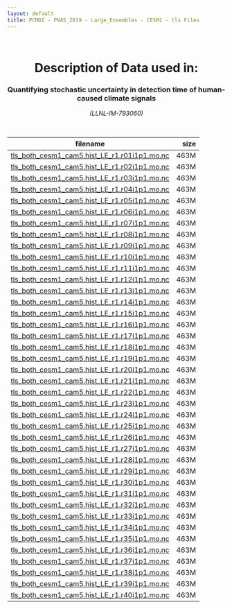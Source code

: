 ```yaml
---
layout: default
title: PCMDI - PNAS_2019 - Large_Ensembles - CESM1 - tls Files
---
```


<br>
<center>
    <p>
        <h1>Description of Data used in:</h1>
        <h3>Quantifying stochastic uncertainty in detection time of human-caused climate signals</h3>
    </p>
    <p><em>(LLNL-IM-793060)</em></p>
</center>
<br>

filename | size
   ---   | ---:
[tls_both_cesm1_cam5.hist_LE_r1.r01i1p1.mo.nc]({{site.baseurl}}/climate-data/PNAS_2019/Large_Ensembles/CESM1/tls/tls_both_cesm1_cam5.hist_LE_r1.r01i1p1.mo.nc) | 463M
[tls_both_cesm1_cam5.hist_LE_r1.r02i1p1.mo.nc]({{site.baseurl}}/climate-data/PNAS_2019/Large_Ensembles/CESM1/tls/tls_both_cesm1_cam5.hist_LE_r1.r02i1p1.mo.nc) | 463M
[tls_both_cesm1_cam5.hist_LE_r1.r03i1p1.mo.nc]({{site.baseurl}}/climate-data/PNAS_2019/Large_Ensembles/CESM1/tls/tls_both_cesm1_cam5.hist_LE_r1.r03i1p1.mo.nc) | 463M
[tls_both_cesm1_cam5.hist_LE_r1.r04i1p1.mo.nc]({{site.baseurl}}/climate-data/PNAS_2019/Large_Ensembles/CESM1/tls/tls_both_cesm1_cam5.hist_LE_r1.r04i1p1.mo.nc) | 463M
[tls_both_cesm1_cam5.hist_LE_r1.r05i1p1.mo.nc]({{site.baseurl}}/climate-data/PNAS_2019/Large_Ensembles/CESM1/tls/tls_both_cesm1_cam5.hist_LE_r1.r05i1p1.mo.nc) | 463M
[tls_both_cesm1_cam5.hist_LE_r1.r06i1p1.mo.nc]({{site.baseurl}}/climate-data/PNAS_2019/Large_Ensembles/CESM1/tls/tls_both_cesm1_cam5.hist_LE_r1.r06i1p1.mo.nc) | 463M
[tls_both_cesm1_cam5.hist_LE_r1.r07i1p1.mo.nc]({{site.baseurl}}/climate-data/PNAS_2019/Large_Ensembles/CESM1/tls/tls_both_cesm1_cam5.hist_LE_r1.r07i1p1.mo.nc) | 463M
[tls_both_cesm1_cam5.hist_LE_r1.r08i1p1.mo.nc]({{site.baseurl}}/climate-data/PNAS_2019/Large_Ensembles/CESM1/tls/tls_both_cesm1_cam5.hist_LE_r1.r08i1p1.mo.nc) | 463M
[tls_both_cesm1_cam5.hist_LE_r1.r09i1p1.mo.nc]({{site.baseurl}}/climate-data/PNAS_2019/Large_Ensembles/CESM1/tls/tls_both_cesm1_cam5.hist_LE_r1.r09i1p1.mo.nc) | 463M
[tls_both_cesm1_cam5.hist_LE_r1.r10i1p1.mo.nc]({{site.baseurl}}/climate-data/PNAS_2019/Large_Ensembles/CESM1/tls/tls_both_cesm1_cam5.hist_LE_r1.r10i1p1.mo.nc) | 463M
[tls_both_cesm1_cam5.hist_LE_r1.r11i1p1.mo.nc]({{site.baseurl}}/climate-data/PNAS_2019/Large_Ensembles/CESM1/tls/tls_both_cesm1_cam5.hist_LE_r1.r11i1p1.mo.nc) | 463M
[tls_both_cesm1_cam5.hist_LE_r1.r12i1p1.mo.nc]({{site.baseurl}}/climate-data/PNAS_2019/Large_Ensembles/CESM1/tls/tls_both_cesm1_cam5.hist_LE_r1.r12i1p1.mo.nc) | 463M
[tls_both_cesm1_cam5.hist_LE_r1.r13i1p1.mo.nc]({{site.baseurl}}/climate-data/PNAS_2019/Large_Ensembles/CESM1/tls/tls_both_cesm1_cam5.hist_LE_r1.r13i1p1.mo.nc) | 463M
[tls_both_cesm1_cam5.hist_LE_r1.r14i1p1.mo.nc]({{site.baseurl}}/climate-data/PNAS_2019/Large_Ensembles/CESM1/tls/tls_both_cesm1_cam5.hist_LE_r1.r14i1p1.mo.nc) | 463M
[tls_both_cesm1_cam5.hist_LE_r1.r15i1p1.mo.nc]({{site.baseurl}}/climate-data/PNAS_2019/Large_Ensembles/CESM1/tls/tls_both_cesm1_cam5.hist_LE_r1.r15i1p1.mo.nc) | 463M
[tls_both_cesm1_cam5.hist_LE_r1.r16i1p1.mo.nc]({{site.baseurl}}/climate-data/PNAS_2019/Large_Ensembles/CESM1/tls/tls_both_cesm1_cam5.hist_LE_r1.r16i1p1.mo.nc) | 463M
[tls_both_cesm1_cam5.hist_LE_r1.r17i1p1.mo.nc]({{site.baseurl}}/climate-data/PNAS_2019/Large_Ensembles/CESM1/tls/tls_both_cesm1_cam5.hist_LE_r1.r17i1p1.mo.nc) | 463M
[tls_both_cesm1_cam5.hist_LE_r1.r18i1p1.mo.nc]({{site.baseurl}}/climate-data/PNAS_2019/Large_Ensembles/CESM1/tls/tls_both_cesm1_cam5.hist_LE_r1.r18i1p1.mo.nc) | 463M
[tls_both_cesm1_cam5.hist_LE_r1.r19i1p1.mo.nc]({{site.baseurl}}/climate-data/PNAS_2019/Large_Ensembles/CESM1/tls/tls_both_cesm1_cam5.hist_LE_r1.r19i1p1.mo.nc) | 463M
[tls_both_cesm1_cam5.hist_LE_r1.r20i1p1.mo.nc]({{site.baseurl}}/climate-data/PNAS_2019/Large_Ensembles/CESM1/tls/tls_both_cesm1_cam5.hist_LE_r1.r20i1p1.mo.nc) | 463M
[tls_both_cesm1_cam5.hist_LE_r1.r21i1p1.mo.nc]({{site.baseurl}}/climate-data/PNAS_2019/Large_Ensembles/CESM1/tls/tls_both_cesm1_cam5.hist_LE_r1.r21i1p1.mo.nc) | 463M
[tls_both_cesm1_cam5.hist_LE_r1.r22i1p1.mo.nc]({{site.baseurl}}/climate-data/PNAS_2019/Large_Ensembles/CESM1/tls/tls_both_cesm1_cam5.hist_LE_r1.r22i1p1.mo.nc) | 463M
[tls_both_cesm1_cam5.hist_LE_r1.r23i1p1.mo.nc]({{site.baseurl}}/climate-data/PNAS_2019/Large_Ensembles/CESM1/tls/tls_both_cesm1_cam5.hist_LE_r1.r23i1p1.mo.nc) | 463M
[tls_both_cesm1_cam5.hist_LE_r1.r24i1p1.mo.nc]({{site.baseurl}}/climate-data/PNAS_2019/Large_Ensembles/CESM1/tls/tls_both_cesm1_cam5.hist_LE_r1.r24i1p1.mo.nc) | 463M
[tls_both_cesm1_cam5.hist_LE_r1.r25i1p1.mo.nc]({{site.baseurl}}/climate-data/PNAS_2019/Large_Ensembles/CESM1/tls/tls_both_cesm1_cam5.hist_LE_r1.r25i1p1.mo.nc) | 463M
[tls_both_cesm1_cam5.hist_LE_r1.r26i1p1.mo.nc]({{site.baseurl}}/climate-data/PNAS_2019/Large_Ensembles/CESM1/tls/tls_both_cesm1_cam5.hist_LE_r1.r26i1p1.mo.nc) | 463M
[tls_both_cesm1_cam5.hist_LE_r1.r27i1p1.mo.nc]({{site.baseurl}}/climate-data/PNAS_2019/Large_Ensembles/CESM1/tls/tls_both_cesm1_cam5.hist_LE_r1.r27i1p1.mo.nc) | 463M
[tls_both_cesm1_cam5.hist_LE_r1.r28i1p1.mo.nc]({{site.baseurl}}/climate-data/PNAS_2019/Large_Ensembles/CESM1/tls/tls_both_cesm1_cam5.hist_LE_r1.r28i1p1.mo.nc) | 463M
[tls_both_cesm1_cam5.hist_LE_r1.r29i1p1.mo.nc]({{site.baseurl}}/climate-data/PNAS_2019/Large_Ensembles/CESM1/tls/tls_both_cesm1_cam5.hist_LE_r1.r29i1p1.mo.nc) | 463M
[tls_both_cesm1_cam5.hist_LE_r1.r30i1p1.mo.nc]({{site.baseurl}}/climate-data/PNAS_2019/Large_Ensembles/CESM1/tls/tls_both_cesm1_cam5.hist_LE_r1.r30i1p1.mo.nc) | 463M
[tls_both_cesm1_cam5.hist_LE_r1.r31i1p1.mo.nc]({{site.baseurl}}/climate-data/PNAS_2019/Large_Ensembles/CESM1/tls/tls_both_cesm1_cam5.hist_LE_r1.r31i1p1.mo.nc) | 463M
[tls_both_cesm1_cam5.hist_LE_r1.r32i1p1.mo.nc]({{site.baseurl}}/climate-data/PNAS_2019/Large_Ensembles/CESM1/tls/tls_both_cesm1_cam5.hist_LE_r1.r32i1p1.mo.nc) | 463M
[tls_both_cesm1_cam5.hist_LE_r1.r33i1p1.mo.nc]({{site.baseurl}}/climate-data/PNAS_2019/Large_Ensembles/CESM1/tls/tls_both_cesm1_cam5.hist_LE_r1.r33i1p1.mo.nc) | 463M
[tls_both_cesm1_cam5.hist_LE_r1.r34i1p1.mo.nc]({{site.baseurl}}/climate-data/PNAS_2019/Large_Ensembles/CESM1/tls/tls_both_cesm1_cam5.hist_LE_r1.r34i1p1.mo.nc) | 463M
[tls_both_cesm1_cam5.hist_LE_r1.r35i1p1.mo.nc]({{site.baseurl}}/climate-data/PNAS_2019/Large_Ensembles/CESM1/tls/tls_both_cesm1_cam5.hist_LE_r1.r35i1p1.mo.nc) | 463M
[tls_both_cesm1_cam5.hist_LE_r1.r36i1p1.mo.nc]({{site.baseurl}}/climate-data/PNAS_2019/Large_Ensembles/CESM1/tls/tls_both_cesm1_cam5.hist_LE_r1.r36i1p1.mo.nc) | 463M
[tls_both_cesm1_cam5.hist_LE_r1.r37i1p1.mo.nc]({{site.baseurl}}/climate-data/PNAS_2019/Large_Ensembles/CESM1/tls/tls_both_cesm1_cam5.hist_LE_r1.r37i1p1.mo.nc) | 463M
[tls_both_cesm1_cam5.hist_LE_r1.r38i1p1.mo.nc]({{site.baseurl}}/climate-data/PNAS_2019/Large_Ensembles/CESM1/tls/tls_both_cesm1_cam5.hist_LE_r1.r38i1p1.mo.nc) | 463M
[tls_both_cesm1_cam5.hist_LE_r1.r39i1p1.mo.nc]({{site.baseurl}}/climate-data/PNAS_2019/Large_Ensembles/CESM1/tls/tls_both_cesm1_cam5.hist_LE_r1.r39i1p1.mo.nc) | 463M
[tls_both_cesm1_cam5.hist_LE_r1.r40i1p1.mo.nc]({{site.baseurl}}/climate-data/PNAS_2019/Large_Ensembles/CESM1/tls/tls_both_cesm1_cam5.hist_LE_r1.r40i1p1.mo.nc) | 463M